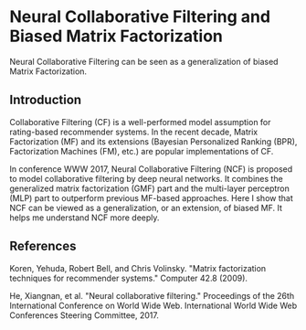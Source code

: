 # Neural Collaborative Filtering and Biased Matrix Factorization

Neural Collaborative Filtering can be seen as a generalization of biased Matrix Factorization.

## Introduction

Collaborative Filtering (CF) is a well-performed model assumption for rating-based recommender systems.
In the recent decade, Matrix Factorization (MF) and its extensions (Bayesian Personalized Ranking (BPR), Factorization Machines (FM), etc.) are popular implementations of CF.

In conference WWW 2017, Neural Collaborative Filtering (NCF) is proposed to model collaborative filtering by deep neural networks.
It combines the generalized matrix factorization (GMF) part and the multi-layer perceptron (MLP) part to outperform previous MF-based approaches.
Here I show that NCF can be viewed as a generalization, or an extension, of biased MF.
It helps me understand NCF more deeply.

## References

Koren, Yehuda, Robert Bell, and Chris Volinsky. "Matrix factorization techniques for recommender systems." Computer 42.8 (2009).

He, Xiangnan, et al. "Neural collaborative filtering." Proceedings of the 26th International Conference on World Wide Web. International World Wide Web Conferences Steering Committee, 2017.
